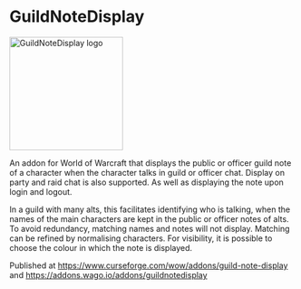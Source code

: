 # GuildNoteDisplay

<img src="https://github.com/user-attachments/assets/58874d87-abd4-4e77-8083-98238b25ffd3" alt="GuildNoteDisplay logo" width="200"/>

An addon for World of Warcraft that displays the public or officer guild note of a character when the character talks in guild or officer chat. Display on party and raid chat is also supported. As well as displaying the note upon login and logout.

In a guild with many alts, this facilitates identifying who is talking, when the names of the main characters are kept in the public or officer notes of alts. To avoid redundancy, matching names and notes will not display. Matching can be refined by normalising characters. For visibility, it is possible to choose the colour in which the note is displayed.

Published at https://www.curseforge.com/wow/addons/guild-note-display and https://addons.wago.io/addons/guildnotedisplay
